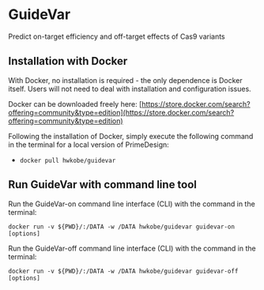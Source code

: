 # GuideVar
Predict on-target efficiency and off-target effects of Cas9 variants

## Installation with Docker

With Docker, no installation is required - the only dependence is Docker itself. Users will not need to deal with installation and configuration issues.

Docker can be downloaded freely here: [https://store.docker.com/search?offering=community&type=edition](https://store.docker.com/search?offering=community&type=edition)

Following the installation of Docker, simply execute the following command in the terminal for a local version of PrimeDesign:
* ```docker pull hwkobe/guidevar```


## Run GuideVar with command line tool

Run the GuideVar-on command line interface (CLI) with the command in the terminal:

```
docker run -v ${PWD}/:/DATA -w /DATA hwkobe/guidevar guidevar-on [options]
```


Run the GuideVar-off command line interface (CLI) with the command in the terminal:

```
docker run -v ${PWD}/:/DATA -w /DATA hwkobe/guidevar guidevar-off [options]
```

